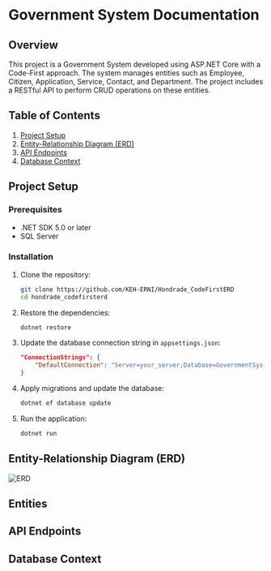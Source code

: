 # Government System Documentation

## Overview

This project is a Government System developed using ASP.NET Core with a Code-First approach. The system manages entities such as Employee, Citizen, Application, Service, Contact, and Department. The project includes a RESTful API to perform CRUD operations on these entities.

## Table of Contents

1. [Project Setup](#project-setup)
2. [Entity-Relationship Diagram (ERD)](#entity-relationship-diagram-erd)
4. [API Endpoints](#api-endpoints)
5. [Database Context](#database-context)


## Project Setup

### Prerequisites

- .NET SDK 5.0 or later
- SQL Server

### Installation

1. Clone the repository:

    ```sh
    git clone https://github.com/KEH-ERNI/Hondrade_CodeFirstERD
    cd hondrade_codefirsterd
    ```

2. Restore the dependencies:

    ```sh
    dotnet restore
    ```

3. Update the database connection string in `appsettings.json`:

    ```json
    "ConnectionStrings": {
        "DefaultConnection": "Server=your_server;Database=GovernmentSystem;User Id=your_user;Password=your_password;"
    }
    ```

4. Apply migrations and update the database:

    ```sh
    dotnet ef database update
    ```

5. Run the application:

    ```sh
    dotnet run
    ```

## Entity-Relationship Diagram (ERD)
![ERD](./erd-image.png)

## Entities
## API Endpoints
## Database Context
